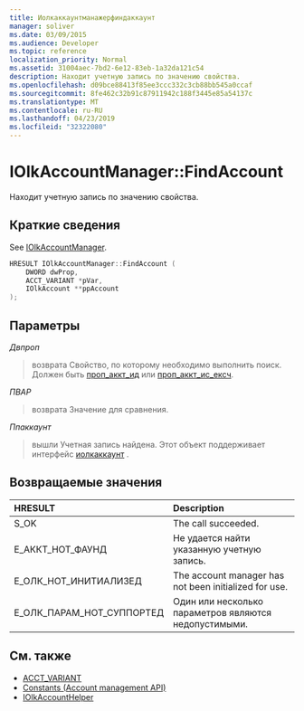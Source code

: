 ```yaml
---
title: Иолкаккаунтманажерфиндаккаунт
manager: soliver
ms.date: 03/09/2015
ms.audience: Developer
ms.topic: reference
localization_priority: Normal
ms.assetid: 31004aec-7bd2-6e12-83eb-1a32da121c54
description: Находит учетную запись по значению свойства.
ms.openlocfilehash: d09bce88413f85ee3ccc332c3cb88bb545a0ccaf
ms.sourcegitcommit: 8fe462c32b91c87911942c188f3445e85a54137c
ms.translationtype: MT
ms.contentlocale: ru-RU
ms.lasthandoff: 04/23/2019
ms.locfileid: "32322080"
---
```

# <a name="iolkaccountmanagerfindaccount"></a>IOlkAccountManager::FindAccount

Находит учетную запись по значению свойства.
  
## <a name="quick-info"></a>Краткие сведения

See [IOlkAccountManager](iolkaccountmanager.md).
  
```cpp
HRESULT IOlkAccountManager::FindAccount (  
    DWORD dwProp, 
    ACCT_VARIANT *pVar, 
    IOlkAccount **ppAccount 
);
```

## <a name="parameters"></a>Параметры

_Двпроп_
  
> возврата Свойство, по которому необходимо выполнить поиск. Должен быть [проп_аккт_ид](prop_acct_id.md) или [проп_аккт_ис_ексч](prop_acct_is_exch.md).
    
_ПВАР_
  
> возврата Значение для сравнения.
    
_Ппаккаунт_
  
> вышли Учетная запись найдена. Этот объект поддерживает интерфейс [иолкаккаунт](iolkaccount.md) . 
    
## <a name="return-values"></a>Возвращаемые значения

|**HRESULT**|**Description**|
|:-----|:-----|
|S_OK  <br/> |The call succeeded.  <br/> |
|Е_АККТ_НОТ_ФАУНД  <br/> |Не удается найти указанную учетную запись.  <br/> |
|Е_ОЛК_НОТ_ИНИТИАЛИЗЕД  <br/> |The account manager has not been initialized for use.  <br/> |
|Е_ОЛК_ПАРАМ_НОТ_СУППОРТЕД  <br/> |Один или несколько параметров являются недопустимыми.  <br/> |
   
## <a name="see-also"></a>См. также

- [ACCT_VARIANT](acct_variant.md)  
- [Constants (Account management API)](constants-account-management-api.md)  
- [IOlkAccountHelper](iolkaccounthelper.md)

